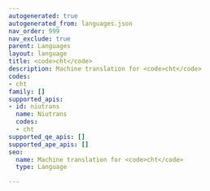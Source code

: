 ```yaml
---
autogenerated: true
autogenerated_from: languages.json
nav_order: 999
nav_exclude: true
parent: Languages
layout: language
title: <code>cht</code>
description: Machine translation for <code>cht</code>
codes:
- cht
family: []
supported_apis:
- id: niutrans
  name: Niutrans
  codes:
  - cht
supported_qe_apis: []
supported_ape_apis: []
seo:
  name: Machine translation for <code>cht</code>
  type: Language

---
```


